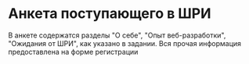 Анкета поступающего в ШРИ
================================
В анкете содержатся разделы "О себе", "Опыт веб-разработки", "Ожидания от ШРИ", как указано в задании. Вся прочая информация предоставлена на форме регистрации 
